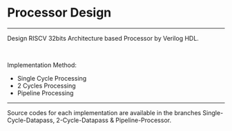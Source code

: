 # Processor Design
---

Design RISCV 32bits Architecture based Processor by Verilog HDL. 

<br>

Implementation Method:
- Single Cycle Processing 
- 2 Cycles Processing
- Pipeline Processing

---

Source codes for each implementation are available in the branches 
Single-Cycle-Datapass, 2-Cycle-Datapass & Pipeline-Processor.
